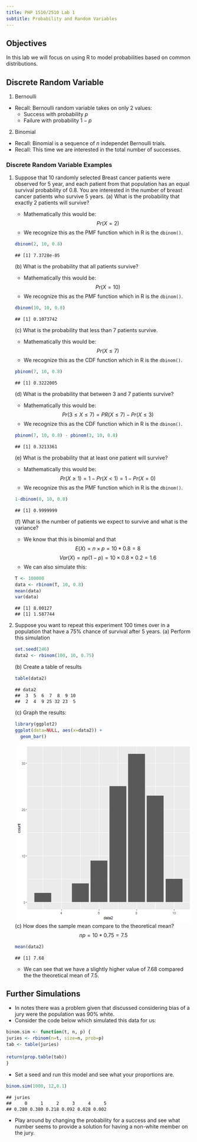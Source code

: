 ```yaml
---
title: PHP 1510/2510 Lab 1
subtitle: Probability and Random Variables
---
```






## Objectives

In this lab we will focus on using R to model probabilities based on common distributions. 


## Discrete Random Variable

1. Bernoulli

- Recall: Bernoulli random variable takes on only 2 values:
    - Success with probability $p$
    - Failure with probability $1-p$

2. Binomial

- Recall: Binomial is a sequence of $n$ independet Bernoulli trials. 
- Recall: This time we are interested in the total number of successes. 

### Discrete Random Variable Examples

1. Suppose that 10 randomly selected Breast cancer patients were observed for 5 year, and each patient from that population has an equal survival probability of 0.8. You are interested in the number of breast cancer patients who survive 5 years. 
    (a) What is the probability that exactly 2 patients will survive? 
    - Mathematically this would be:
$$Pr(X=2)$$
    - We recognize this as the PMF function which in R is the `dbinom()`. 
    
    ```r
    dbinom(2, 10, 0.8)
    ```
    
    ```
    ## [1] 7.3728e-05
    ```

    (b) What is the probability that all patients survive? 
    - Mathematically this would be:
$$Pr(X=10)$$
    - We recognize this as the PMF function which in R is the `dbinom()`. 
    
    ```r
    dbinom(10, 10, 0.8)
    ```
    
    ```
    ## [1] 0.1073742
    ```
    (c) What is the probability that less than 7 patients survive. 
    - Mathematically this would be:
$$Pr(X\le 7)$$
    - We recognize this as the CDF function which in R is the `dbinom()`. 
    
    ```r
    pbinom(7, 10, 0.8)
    ```
    
    ```
    ## [1] 0.3222005
    ```
    (d) What is the probability that between 3 and 7 patients survive?
    - Mathematically this would be:
$$Pr(3\le X\le 7)= PR(X\le 7) - Pr(X\le 3)$$
    - We recognize this as the CDF function which in R is the `dbinom()`. 
    
    ```r
    pbinom(7, 10, 0.8) - pbinom(3, 10, 0.8)
    ```
    
    ```
    ## [1] 0.3213361
    ```
    (e) What is the probability that at least one patient will survive? 
    - Mathematically this would be:
$$Pr(X\ge 1)= 1 - Pr(X<1) = 1- Pr(X=0)$$
    - We recognize this as the PMF function which in R is the `dbinom()`. 
    
    ```r
    1-dbinom(0, 10, 0.8)
    ```
    
    ```
    ## [1] 0.9999999
    ```
    (f) What is the number of patients we expect to survive and what is the variance? 
    - We know that this is binomial and that
    $$ E(X) = n\times p = 10*0.8 = 8$$
    $$Var(X) = np(1-p)= 10\times 0.8 \times 0.2 = 1.6$$
    - We can also simulate this:
    
    ```r
    T <- 100000
    data <- rbinom(T, 10, 0.8)
    mean(data)
    var(data)
    ```
    
    ```
    ## [1] 8.00127
    ## [1] 1.587744
    ```
    
2. Suppose you want to repeat this experiment 100 times over in a population that have a 75% chance of survival after 5 years.
    (a) Perform this simulation
    
    ```r
    set.seed(246)
    data2 <- rbinom(100, 10, 0.75)
    ```
    (b) Create a table of results
    
    ```r
    table(data2)
    ```
    
    ```
    ## data2
    ##  3  5  6  7  8  9 10 
    ##  2  4  9 25 32 23  5
    ```
    (c) Graph the results:
    
    ```r
    library(ggplot2)
    ggplot(data=NULL, aes(x=data2)) +
      geom_bar()
    ```
    
    ![plot of chunk unnamed-chunk-9](figure/unnamed-chunk-9-1.png)
    (c) How does the sample mean compare to the theoretical mean? 
    $$np = 10*0.75=7.5$$
    
    ```r
    mean(data2)
    ```
    
    ```
    ## [1] 7.68
    ```
    - We can see that we have a slightly higher value of 7.68 compared the the theoretical mean of 7.5. 
    
## Further Simulations

- In notes there was a problem given that discussed considering bias of a jury were the population was 90% white. 
- Consider the code below which simulated this data for us:


```r
binom.sim <- function(t, n, p) {
juries <- rbinom(n=t, size=n, prob=p)
tab <- table(juries)

return(prop.table(tab))
}
```

- Set a seed and run this model and see what your proportions are. 



```r
binom.sim(1000, 12,0.1)
```

```
## juries
##     0     1     2     3     4     5 
## 0.280 0.380 0.218 0.092 0.028 0.002
```


- Play around by changing the probability for a success and see what number seems to provide a solution for having a non-white member on the jury. 

    
